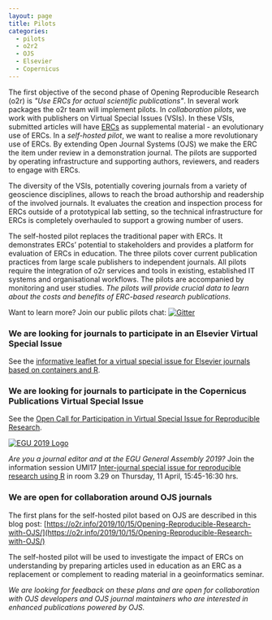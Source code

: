 ```yaml
---
layout: page
title: Pilots
categories:
  - pilots
  - o2r2
  - OJS
  - Elsevier
  - Copernicus
---
```


The first objective of the second phase of Opening Reproducible Research (o2r) is _"Use ERCs for actual scientific publications"_.
In several work packages the o2r team will implement pilots.
In _collaboration pilots_, we work with publishers on Virtual Special Issues (VSIs).
In these VSIs, submitted articles will have [ERCs](/results) as supplemental material - an evolutionary use of ERCs.
In a _self-hosted pilot_, we want to realise a more revolutionary use of ERCs.
By extending Open Journal Systems (OJS) we make the ERC the item under review in a demonstration journal.
The pilots are supported by operating infrastructure and supporting authors, reviewers, and readers to engage with ERCs.

The diversity of the VSIs, potentially covering journals from a variety of geoscience disciplines, allows to reach the broad authorship and readership of the involved journals.
It evaluates the creation and inspection process for ERCs outside of a prototypical lab setting, so the technical infrastructure for ERCs is completely overhauled to support a growing number of users.

The self-hosted pilot replaces the traditional paper with ERCs.
It demonstrates ERCs’ potential to stakeholders and provides a platform for evaluation of ERCs in education.
The three pilots cover current publication practices from large scale publishers to independent journals.
All pilots require the integration of o2r services and tools in existing, established IT systems and organisational workflows.
The pilots are accompanied by monitoring and user studies.
_The pilots will provide crucial data to learn about the costs and benefits of ERC-based research publications._

Want to learn more? Join our public pilots chat: [![Gitter](https://badges.gitter.im/o2r-project/pilots.svg)](https://gitter.im/o2r-project/pilots?utm_source=badge&utm_medium=badge)

### We are looking for journals to participate in an Elsevier Virtual Special Issue
<a name="elsevier">

See the [informative leaflet for a virtual special issue for Elsevier journals based on containers and R](/public/download/o2r-vsi_elsevier-pilot.pdf).

### We are looking for journals to participate in the Copernicus Publications Virtual Special Issue
<a name="copernicus">

See the [Open Call for Participation in Virtual Special Issue for Reproducible Research](/public/download/o2r-vsi_editors-wanted_EGU2019.pdf).

[![EGU 2019 Logo](https://contentmanager.copernicus.org/237990/600/ssl)](https://meetingorganizer.copernicus.org/EGU2019/session/34565)

_Are you a journal editor and at the EGU General Assembly 2019?_
Join the information session UMI17 [Inter-journal special issue for reproducible research using R](https://meetingorganizer.copernicus.org/EGU2019/session/34565) in room 3.29 on Thursday, 11 April, 15:45-16:30 hrs.

### We are open for collaboration around OJS journals
<a name="ojs">

The first plans for the self-hosted pilot based on OJS are described in this blog post: [https://o2r.info/2019/10/15/Opening-Reproducible-Research-with-OJS/](https://o2r.info/2019/10/15/Opening-Reproducible-Research-with-OJS/)

The self-hosted pilot will be used to investigate the impact of ERCs on understanding by preparing articles used in education as an ERC as a replacement or complement to reading material in a geoinformatics seminar.

_We are looking for feedback on these plans and are open for collaboration with OJS developers and OJS journal maintainers who are interested in enhanced publications powered by OJS._
